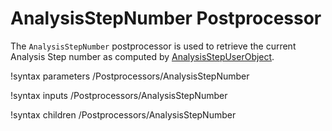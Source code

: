 # AnalysisStepNumber Postprocessor

The `AnalysisStepNumber` postprocessor is used to retrieve the current Analysis Step number as computed by [AnalysisStepUserObject](/AnalysisStepUserObject.md).

!syntax parameters /Postprocessors/AnalysisStepNumber

!syntax inputs /Postprocessors/AnalysisStepNumber

!syntax children /Postprocessors/AnalysisStepNumber
